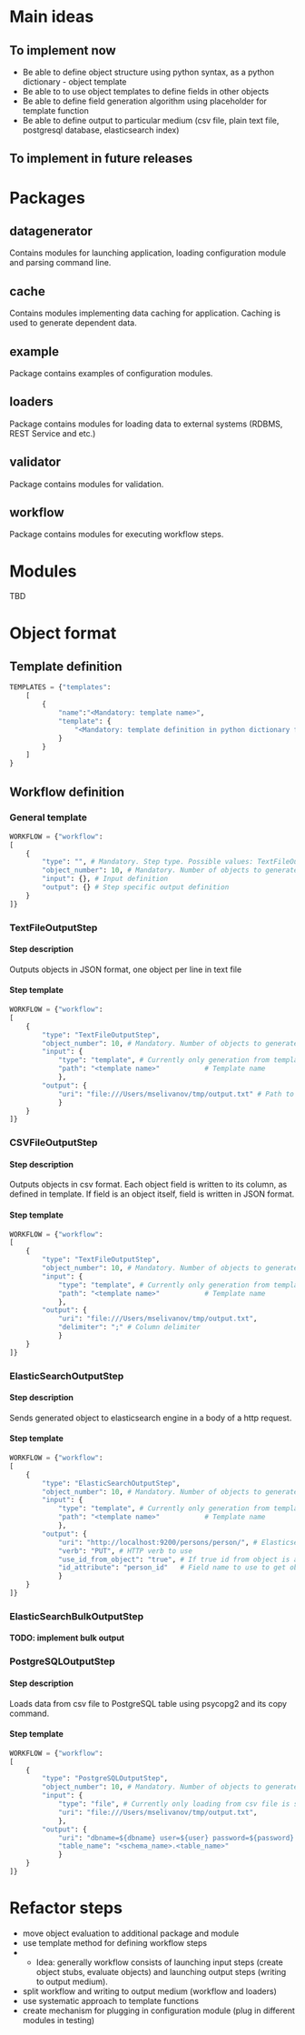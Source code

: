 # Main ideas
## To implement now
- Be able to define object structure using python syntax, as a python dictionary - object template
- Be able to to use object templates to define fields in other objects
- Be able to define field generation algorithm using placeholder for template function
- Be able to define output to particular medium (csv file, plain text file, postgresql database, elasticsearch index)

## To implement in future releases



# Packages
## datagenerator
Contains modules for launching application, loading configuration module and parsing command line.

## cache
Contains modules implementing data caching for application. Caching is used to generate dependent data.

## example
Package contains examples of configuration modules.

## loaders
Package contains modules for loading data to external systems (RDBMS, REST Service and etc.)

## validator
Package contains modules for validation.

## workflow
Package contains modules for executing workflow steps.

# Modules
TBD

# Object format
## Template definition
```python
TEMPLATES = {"templates":
	[
	    {
	        "name":"<Mandatory: template name>",
	        "template": {
	        	"<Mandatory: template definition in python dictionary format>": ""
	        }
	    }
	]
}
```
## Workflow definition
### General template
```python
WORKFLOW = {"workflow":
[
    {
        "type": "", # Mandatory. Step type. Possible values: TextFileOutputStep, CSVFileOutputStep, ElasticSearchOutputStep, PostgreSQLOutputStep
        "object_number": 10, # Mandatory. Number of objects to generate and output
        "input": {}, # Input definition
        "output": {} # Step specific output definition
    }
]}
```
### TextFileOutputStep
#### Step description
Outputs objects in JSON format, one object per line in text file
#### Step template
```python
WORKFLOW = {"workflow":
[
    {
        "type": "TextFileOutputStep",
        "object_number": 10, # Mandatory. Number of objects to generate and output
        "input": {
        	"type": "template", # Currently only generation from template is supported.
        	"path": "<template name>" 			# Template name
        	},
        "output": {
        	"uri": "file:///Users/mselivanov/tmp/output.txt" # Path to file
        	}
    }
]}
```
### CSVFileOutputStep
#### Step description
Outputs objects in csv format. Each object field is written to its column, as defined in template.
If field is an object itself, field is written in JSON format.
#### Step template
```python
WORKFLOW = {"workflow":
[
    {
        "type": "TextFileOutputStep",
        "object_number": 10, # Mandatory. Number of objects to generate and output
        "input": {
        	"type": "template", # Currently only generation from template is supported.
        	"path": "<template name>" 			# Template name
        	},
        "output": {
        	"uri": "file:///Users/mselivanov/tmp/output.txt",
        	"delimiter": ";" # Column delimiter
        	}
    }
]}
```
### ElasticSearchOutputStep
#### Step description
Sends generated object to elasticsearch engine in a body of a http request.
#### Step template
```python
WORKFLOW = {"workflow":
[
    {
        "type": "ElasticSearchOutputStep",
        "object_number": 10, # Mandatory. Number of objects to generate and output
        "input": {
        	"type": "template", # Currently only generation from template is supported.
        	"path": "<template name>" 			# Template name
        	},
        "output": {
        	"uri": "http://localhost:9200/persons/person/", # Elasticsearch endpoint, including index and type
        	"verb": "PUT", # HTTP verb to use
        	"use_id_from_object": "true", # If true id from object is appended to uri to set object id
        	"id_attribute": "person_id"   # Field name to use to get object id
        	}
    }
]}
```

### ElasticSearchBulkOutputStep
#### TODO: implement bulk output

### PostgreSQLOutputStep
#### Step description
Loads data from csv file to PostgreSQL table using psycopg2 and its copy command.
#### Step template
```python
WORKFLOW = {"workflow":
[
    {
        "type": "PostgreSQLOutputStep",
        "object_number": 10, # Mandatory. Number of objects to generate and output
        "input": {
        	"type": "file", # Currently only loading from csv file is supported.
        	"uri": "file:///Users/mselivanov/tmp/output.txt",
        	},
        "output": {
        	"uri": "dbname=${dbname} user=${user} password=${password} host=${host} port=${port}", # database connection string
        	"table_name": "<schema_name>.<table_name>"
        	}
    }
]}
```
# Refactor steps
- move object evaluation to additional package and module
- use template method for defining workflow steps
- - Idea: generally workflow consists of launching input steps (create object stubs, evaluate objects) and launching output steps (writing to output medium).
- split workflow and writing to output medium (workflow and loaders)
- use systematic approach to template functions
- create mechanism for plugging in configuration module (plug in different modules in testing)

